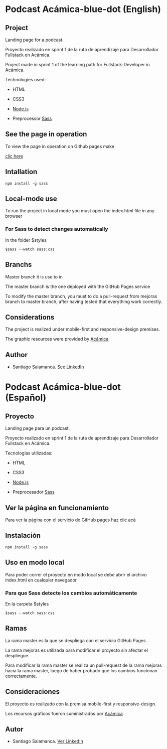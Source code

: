 

# Podcast Acámica-blue-dot (English)

## Project

Landing page for a podcast.

Proyecto realizado en sprint 1 de la ruta de aprendizaje para Desarrollador Fullstack en Acámica.

Project made in sprint 1 of the learning path for Fullstack-Developer in Acámica.

Technologies used:

* HTML

* CSS3

* [Node.js](https://nodejs.org/es/)

* Preprocessor [Sass](https://sass-lang.com)

## See the page in operation

To view the page in operation on Github pages make

[clic here](https://salacodigo.github.io/Acamica-Blue-dot/)

## Intallation
```
npm install -g sass
```

## Local-mode use

To run the project in local mode you must open the index.html file in any browser

### For Sass to detect changes automatically

In the folder $styles
```
$sass --watch sass:css
```


## Branchs

Master branch it is use to in 

The master branch is the one deployed with the GitHub Pages service

To modify the master branch, you must to do a pull-request from mejoras branch to master branch, after having tested that everything work correctly.

## Considerations


The project is realized under mobile-first and responsive-design premises.

The graphic resources were provided by [Acámica](https://www.acamica.com)

## Author

* Santiago Salamanca. [See LinkedIn](www.linkedin.com/in/icivsantiago
)



# Podcast Acámica-blue-dot (Español)

## Proyecto

Landing page para un podcast.

Proyecto realizado en sprint 1 de la ruta de aprendizaje para Desarrollador Fullstack en Acámica.

Tecnologías utilizadas:

* HTML

* CSS3

* [Node.js](https://nodejs.org/es/)

* Preprocesador [Sass](https://sass-lang.com)

## Ver la página en funcionamiento

Para ver la página con el servicio de GitHub pages haz [clic acá](https://salacodigo.github.io/Acamica-Blue-dot/)

## Instalación
```
npm install -g sass
```

## Uso en modo local

Para poder correr el proyecto en modo local se debe abrir el archivo índex.html en cualquier navegador

### Para que Sass detecte los cambios automáticamente

En la carpeta $styles
```
$sass --watch sass:css
```


## Ramas

La rama master es la que se despliega con el servicio GitHub Pages

La rama mejoras es utilizada para modificar el proyecto sin afectar el despliegue.

Para modificar la rama master se realiza un pull-request de la rama mejoras hacia la rama master, luego de haber probado que los cambios funcionan correctamente.

## Consideraciones

El proyecto es realizado con la premisa mobile-first y responsive-design.

Los recursos gráficos fueron suministrados por [Acámica](https://www.acamica.com)

## Autor

* Santiago Salamanca. [Ver LinkedIn](www.linkedin.com/in/icivsantiago
)

